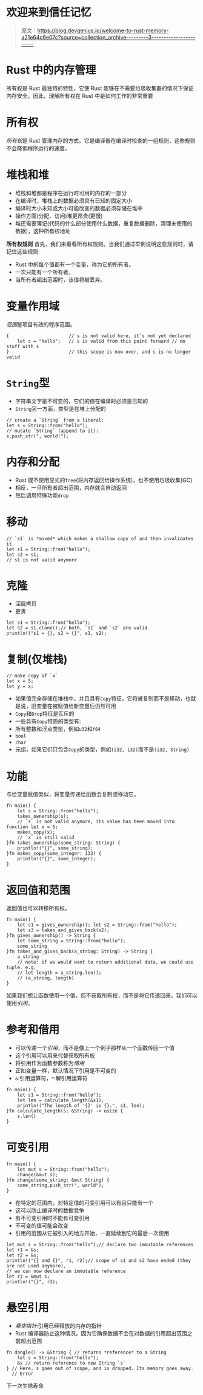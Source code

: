 # 欢迎来到信任记忆

> 原文：<https://blog.devgenius.io/welcome-to-rust-memory-a21e64c6e07c?source=collection_archive---------3----------------------->

# Rust 中的内存管理

所有权是 Rust 最独特的特性，它使 Rust 能够在不需要垃圾收集器的情况下保证内存安全。因此，理解所有权在 Rust 中是如何工作的非常重要

# **所有权**

*所有权*是 Rust 管理内存的方式。它是编译器在编译时检查的一组规则，这些规则不会降低程序运行的速度。

# 堆栈和堆

*   堆栈和堆都是程序在运行时可用的内存的一部分
*   在编译时，堆栈上的数据必须具有已知的固定大小
*   编译时大小未知或大小可能改变的数据必须存储在堆中
*   操作方面(分配、访问)堆更昂贵(更慢)
*   堆还需要簿记(代码的什么部分使用什么数据，重复数据删除，清理未使用的数据)，这种所有权地址

**所有权规则** 首先，我们来看看所有权规则。当我们通过举例说明这些规则时，请记住这些规则:

*   Rust 中的每个值都有一个变量，称为它的所有者。
*   一次只能有一个所有者。
*   当所有者超出范围时，该值将被丢弃。

# 变量作用域

*范围*是项目有效的程序范围。

```
{                      // s is not valid here, it’s not yet declared
    let s = "hello";   // s is valid from this point forward // do stuff with s
}                      // this scope is now over, and s is no longer valid
```

# `String`型

*   字符串文字是不可变的，它们的值在编译时必须是已知的
*   `String`另一方面，类型是在堆上分配的

```
// create a `String` from a literal:
let s = String::from("hello");
// mutate `String` (append to it):
s.push_str(", world!");
```

# 内存和分配

*   Rust 既不使用显式的`free`(将内存返回给操作系统)，也不使用垃圾收集(GC)
*   相反，一旦所有者超出范围，内存就会自动返回
*   然后调用特殊功能`drop`

# 移动

```
// `s1` is *moved* which makes a shallow copy of and then invalidates it
let s1 = String::from("hello");
let s2 = s1;
// s1 is not valid anymore
```

# 克隆

*   深层拷贝
*   更贵

```
let s1 = String::from("hello");
let s2 = s1.clone();// both, `s1` and `s2` are valid
println!("s1 = {}, s2 = {}", s1, s2);
```

# 复制(仅堆栈)

```
// make copy of `x`
let x = 5;
let y = x;
```

*   如果值完全存储在堆栈中，并且具有`Copy`特征，它将被复制而不是移动，也就是说，旧变量在被赋值给新变量后仍然可用
*   `Copy`和`Drop`特征是互斥的
*   一些具有`Copy`特质的类型有:
*   所有整数和浮点类型，例如`u32`和`f64`
*   `bool`
*   `char`
*   元组，如果它们只包含`Copy`的类型，例如`(i32, i32)`而不是`(i32, String)`

# 功能

与给变量赋值类似，将变量传递给函数会复制或移动它。

```
fn main() {
    let s = String::from("hello");
    takes_ownership(s);
    // `s` is not valid anymore, its value has been moved into function let x = 5;
    makes_copy(x);
    // `x` is still valid
}fn takes_ownership(some_string: String) {
    println!("{}", some_string);
}fn makes_copy(some_integer: i32) {
    println!("{}", some_integer);
}
```

# 返回值和范围

返回值也可以转移所有权。

```
fn main() {
    let s1 = gives_ownership(); let s2 = String::from("hello");
    let s3 = takes_and_gives_back(s2);
}fn gives_ownership() -> String {
    let some_string = String::from("hello");
    some_string
}fn takes_and_gives_back(a_string: String) -> String {
    a_string
    // note: if we would want to return additional data, we could use tuple. e.g.
    // let length = a_string.len();
    // (a_string, length)
}
```

如果我们想让函数使用一个值，但不获取所有权，而不是将它传递回来，我们可以使用*引用*。

# 参考和借用

*   可以传递一个*引用*，而不是像上一个例子那样从一个函数传回一个值
*   这个引用可以用来代替获取所有权
*   将引用作为函数参数称为*借用*
*   正如变量一样，默认情况下引用是不可变的
*   `&`:引用运算符，`*`:解引用运算符

```
fn main() {
    let s1 = String::from("hello");
    let len = calculate_length(&s1);
    println!("The length of '{}' is {}.", s1, len);
}fn calculate_length(s: &String) -> usize {
    s.len()
}
```

# 可变引用

```
fn main() {
    let mut s = String::from("hello");
    change(&mut s);
}fn change(some_string: &mut String) {
    some_string.push_str(", world");
}
```

*   在特定的范围内，对特定值的可变引用可以有且只能有一个
*   这可以防止编译时的数据竞争
*   有不可变引用时不能有可变引用
*   不可变的值可能会改变
*   引用的范围从它被引入的地方开始，一直延续到它的最后一次使用

```
let mut s = String::from("hello");// declare two immutable references
let r1 = &s;
let r2 = &s;
println!("{} and {}", r1, r2);// scope of s1 and s2 have ended (they are not used anymore),
// we can now declare an immutable reference
let r3 = &mut s;
println!("{}", r3);
```

# 悬空引用

*   *悬空指针*:引用已经释放的内存的指针
*   Rust 编译器防止这种情况，因为它确保数据不会在对数据的引用超出范围之前超出范围

```
fn dangle() -> &String { // returns *reference* to a String
    let s = String::from("hello");
    &s // return reference to new String `s`
} // Here, s goes out of scope, and is dropped. Its memory goes away.
  // Error
```

下一次生锈寿命